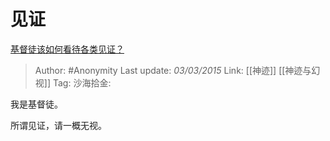 # 见证
[基督徒该如何看待各类见证？](https://www.zhihu.com/question/23862079/answer/30066971)

> Author: #Anonymity
> Last update: *03/03/2015*
> Link: [[神迹]] [[神迹与幻视]]
> Tag:
> 沙海拾金:

我是基督徒。

所谓见证，请一概无视。
